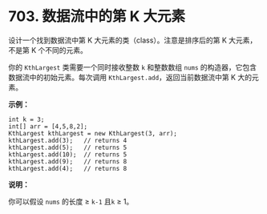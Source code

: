 # 703. 数据流中的第 K 大元素

设计一个找到数据流中第 K 大元素的类（class）。注意是排序后的第 K 大元素，不是第 K 个不同的元素。

你的 `KthLargest` 类需要一个同时接收整数 `k` 和整数数组 `nums` 的构造器，它包含数据流中的初始元素。每次调用  `KthLargest.add`，返回当前数据流中第 K 大的元素。

**示例：**

```()
int k = 3;
int[] arr = [4,5,8,2];
KthLargest kthLargest = new KthLargest(3, arr);
kthLargest.add(3);   // returns 4
kthLargest.add(5);   // returns 5
kthLargest.add(10);  // returns 5
kthLargest.add(9);   // returns 8
kthLargest.add(4);   // returns 8
```

**说明：**

你可以假设 `nums` 的长度 ≥ `k-1` 且`k` ≥ 1。
